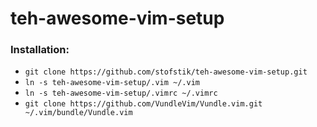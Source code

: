 # teh-awesome-vim-setup

### Installation:

- ```git clone https://github.com/stofstik/teh-awesome-vim-setup.git```
- ```ln -s teh-awesome-vim-setup/.vim ~/.vim```
- ```ln -s teh-awesome-vim-setup/.vimrc ~/.vimrc```
- ```git clone https://github.com/VundleVim/Vundle.vim.git ~/.vim/bundle/Vundle.vim```

#

